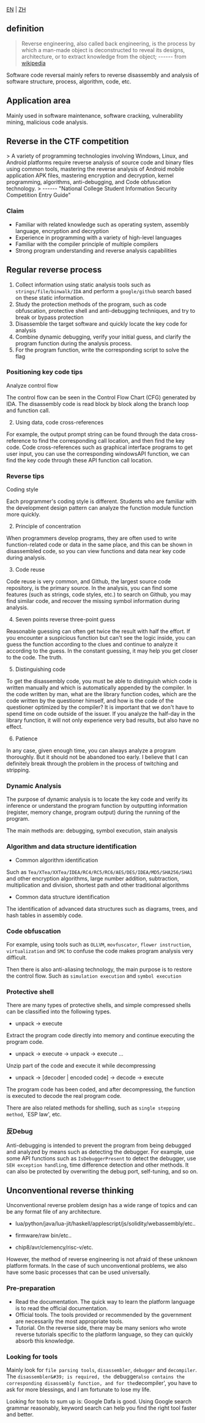 [EN](./introduction.md) | [ZH](./introduction-zh.md)
## definition


> Reverse engineering, also called back engineering, is the process by which a man-made object is deconstructed to reveal its designs, architecture, or to extract knowledge from the object;       ------  from [wikipedia](https://en.wikipedia.org/wiki/Reverse_engineering)



Software code reversal mainly refers to reverse disassembly and analysis of software structure, process, algorithm, code, etc.


## Application area


Mainly used in software maintenance, software cracking, vulnerability mining, malicious code analysis.


## Reverse in the CTF competition


&gt; A variety of programming technologies involving Windows, Linux, and Android platforms require reverse analysis of source code and binary files using common tools, mastering the reverse analysis of Android mobile application APK files, mastering encryption and decryption, kernel programming, algorithms, anti-debugging, and Code obfuscation technology.
&gt; ------ &quot;National College Student Information Security Competition Entry Guide&quot;


### Claim


- Familiar with related knowledge such as operating system, assembly language, encryption and decryption
- Experience in programming with a variety of high-level languages
- Familiar with the compiler principle of multiple compilers
- Strong program understanding and reverse analysis capabilities


## Regular reverse process


1. Collect information using static analysis tools such as `strings/file/binwalk/IDA` and perform a `google/github` search based on these static information.
2. Study the protection methods of the program, such as code obfuscation, protective shell and anti-debugging techniques, and try to break or bypass protection
3. Disassemble the target software and quickly locate the key code for analysis
4. Combine dynamic debugging, verify your initial guess, and clarify the program function during the analysis process.
5. For the program function, write the corresponding script to solve the flag


### Positioning key code tips


Analyze control flow


The control flow can be seen in the Control Flow Chart (CFG) generated by IDA. The disassembly code is read block by block along the branch loop and function call.


2. Using data, code cross-references


For example, the output prompt string can be found through the data cross-reference to find the corresponding call location, and then find the key code. Code cross-references such as graphical interface programs to get user input, you can use the corresponding windowsAPI function, we can find the key code through these API function call location.


### Reverse tips


Coding style


Each programmer&#39;s coding style is different. Students who are familiar with the development design pattern can analyze the function module function more quickly.


2. Principle of concentration


When programmers develop programs, they are often used to write function-related code or data in the same place, and this can be shown in disassembled code, so you can view functions and data near key code during analysis.


3. Code reuse


Code reuse is very common, and Github, the largest source code repository, is the primary source. In the analysis, you can find some features (such as strings, code styles, etc.) to search on Github, you may find similar code, and recover the missing symbol information during analysis.


4. Seven points reverse three-point guess


Reasonable guessing can often get twice the result with half the effort. If you encounter a suspicious function but can&#39;t see the logic inside, you can guess the function according to the clues and continue to analyze it according to the guess. In the constant guessing, it may help you get closer to the code. The truth.


5. Distinguishing code


To get the disassembly code, you must be able to distinguish which code is written manually and which is automatically appended by the compiler. In the code written by man, what are the library function codes, which are the code written by the questioner himself, and how is the code of the questioner optimized by the compiler? It is important that we don&#39;t have to spend time on code outside of the issuer. If you analyze the half-day in the library function, it will not only experience very bad results, but also have no effect.


6. Patience


In any case, given enough time, you can always analyze a program thoroughly. But it should not be abandoned too early. I believe that I can definitely break through the problem in the process of twitching and stripping.


### Dynamic Analysis


The purpose of dynamic analysis is to locate the key code and verify its inference or understand the program function by outputting information (register, memory change, program output) during the running of the program.


The main methods are: debugging, symbol execution, stain analysis


### Algorithm and data structure identification


- Common algorithm identification


Such as `Tea/XTea/XXTea/IDEA/RC4/RC5/RC6/AES/DES/IDEA/MD5/SHA256/SHA1` and other encryption algorithms, large number addition, subtraction, multiplication and division, shortest path and other traditional algorithms


- Common data structure identification


The identification of advanced data structures such as diagrams, trees, and hash tables in assembly code.




### Code obfuscation


For example, using tools such as `OLLVM`, `movfuscator`, `flower instruction`, `virtualization` and `SMC` to confuse the code makes program analysis very difficult.


Then there is also anti-aliasing technology, the main purpose is to restore the control flow. Such as `simulation execution` and `symbol execution`


### Protective shell


There are many types of protective shells, and simple compressed shells can be classified into the following types.


-   unpack -> execute



Extract the program code directly into memory and continue executing the program code.


-   unpack -> execute -> unpack -> execute ...



Unzip part of the code and execute it while decompressing


-   unpack -> [decoder | encoded code] -> decode -> execute



The program code has been coded, and after decompressing, the function is executed to decode the real program code.


There are also related methods for shelling, such as `single stepping method`, `ESP law&#39;, etc.


### 反Debug


Anti-debugging is intended to prevent the program from being debugged and analyzed by means such as detecting the debugger. For example, use some API functions such as `IsDebuggerPresent` to detect the debugger, use `SEH exception handling`, time difference detection and other methods. It can also be protected by overwriting the debug port, self-tuning, and so on.


## Unconventional reverse thinking


Unconventional reverse problem design has a wide range of topics and can be any format file of any architecture.


-   lua/python/java/lua-jit/haskell/applescript/js/solidity/webassembly/etc..

-   firmware/raw bin/etc..

-   chip8/avr/clemency/risc-v/etc.



However, the method of reverse engineering is not afraid of these unknown platform formats. In the case of such unconventional problems, we also have some basic processes that can be used universally.


### Pre-preparation


- Read the documentation. The quick way to learn the platform language is to read the official documentation.
- Official tools. The tools provided or recommended by the government are necessarily the most appropriate tools.
- Tutorial. On the reverse side, there may be many seniors who wrote reverse tutorials specific to the platform language, so they can quickly absorb this knowledge.

### Looking for tools


Mainly look for `file parsing tools`, `disassembler`, `debugger` and `decompiler`. The `disassembler&#39; is required, the `debugger` also contains the corresponding disassembly function, and for the `decompiler&#39;, you have to ask for more blessings, and I am fortunate to lose my life.


Looking for tools to sum up is: Google Dafa is good. Using Google search grammar reasonably, keyword search can help you find the right tool faster and better.